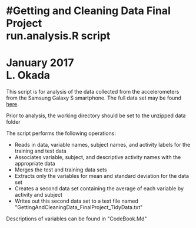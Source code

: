 #Getting and Cleaning Data Final Project  
run.analysis.R script  
====================================================================================================
January 2017  
L. Okada
====================================================================================================

This script is for analysis of the data collected from the accelerometers from the Samsung Galaxy S 
smartphone. The full data set may be found [here](https://d396qusza40orc.cloudfront.net/getdata%2Fprojectfiles%2FUCI%20HAR%20Dataset.zip).

Prior to analysis, the working directory should be set to the unzipped data folder

The script performs the following operations:
- Reads in data, variable names, subject names, and activity labels for the training and test data
- Associates variable, subject, and descriptive activity names with the appropriate data
- Merges the test and training data sets
- Extracts only the variables for mean and standard deviation for the data set
- Creates a second data set containing the average of each variable by activity and subject
- Writes out this second data set to a text file named "GettingAndCleaningData_FinalProject_TidyData.txt"

Descriptions of variables can be found in "CodeBook.Md"